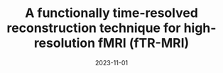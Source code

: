 ---
title: "A functionally time-resolved reconstruction technique for high-resolution fMRI (fTR-MRI)"
project_id: 
date: 2023-11-01
conference_id: "SFN_2023"
presenters:
   - tyler_morgan
   - isabel_gephart
   - daniel_handwerker
   - javier_gonzalez-castillo
   - peter_bandettini
summary: "<p>Functional MRI (fMRI) with sub-millimeter spatial resolution is a promising technique to probe the human brain’s mesoscopic scale [1,2]. However, typical spatial resolutions remain too coarse to sample individual human columnar and laminar structures. Moreover, high-resolution fMRI measurements using echo-planar trajectories (EPI) and blood oxygen-dependent (BOLD) contrast suffer from spatial distortions and T2* blurring due to long readout trains. Recently, time-resolved reconstruction methods have alleviated some of these issues by keeping track of the timing of data acquisition in reference to signal properties [3] or physiological cycles [4]. We utilize this conceptual framework to time resolve data with respect to events in a neuroscience experiment. The current work, which we call functionally time-resolved MRI (fTR-MRI), has high spatial resolution (0.5 mm) and is not affected by phase-encoding distortions yet reconstructs brain responses with reasonable temporal resolution (400 ms).<br />
We acquired data from 3 participants (2 male) on a Siemens MAGNETOM 7T+ with a Nova 32-channel head coil. We collected a multi-echo 2D-GRE sequence (TR=31 ms, TEs=[4.22, 8.38, 12.54, 16.7, 20.86, 25.02] ms, slice thickness=0.8 mm, matrix=360x270, no acceleration or Partial Fourier). Acquisition times were tracked for each k-space line by sending an external trigger to a stimulation computer. The experimental paradigm consisted of a 10 Hz flashing radial checkerboard presented for 2 s (15 s ISI). We reconstructed data via low-rank tensor completion [5] with modes for k-space, receivers, echoes, and experimental response time. The resulting reconstruction depicts brain responses from -2 to 32 seconds after stimulus presentation with 6 echoes.<br />
Primary visual cortex displayed a prominent dip in T2* decay times in middle layers, allowing us to identify infra- and supra-granular layers. Functional responses peaked between 2.5 and 3 s after the short stimulus presentation and superficial layers showed larger peak response and post-stimulus undershoot amplitudes, as reported in rodent studies [6].<br />
The fTR-MRI reconstruction method incorporates experimental designs into the image reconstruction process to capture high spatial and temporal resolution brain responses. These features expand the arsenal of tools available to non-invasively examine mesoscopic responses in the human brain.<br />
[1] M. Moerel, et al., J. Neurosci. 2018<br />
[2] E. Finn, et al., Prog Neurobiol. 2021<br />
[3] F. Wang et al., Magn. Reson. Med. 2019<br />
[4] A.G. Christodoulou et al., Nat. Biomed. Eng. 2018<br />
[5] M.A.O. Vasilescu, University of Toronto Thesis. 2009<br />
[6] P. Tian et al., Proc. Natl. Acad. Sci. 2010</p>"
file: /assets/presentations/Morgan_SFN2023.pdf
filename: Morgan_SFN2023.pdf
layout: presentation
---